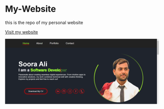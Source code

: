 # My-Website
this is the repo of my personal website <br>

[Visit my website](https://soorajalipanhwar.github.io/My-Website/)<br>

![website View](assets\Website.png)
